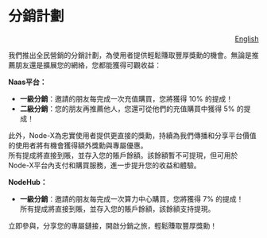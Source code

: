 # 分銷計劃

<p align="right"><a href="https://docs.node-x.xyz/en/node-x-distribution-plan">English</a></p>

我們推出全民營銷的分銷計劃，為使用者提供輕鬆賺取豐厚獎勳的機會。無論是推薦朋友還是擴展您的網絡，您都能獲得可觀收益：

**Naas平台：**

* **一級分銷**：邀請的朋友每完成一次充值購買，您將獲得 10% 的提成！
* **二級分銷**：您的朋友再推薦他人，您還可從他們的充值購買中獲得 5% 的提成！

此外，Node-X為忠實使用者提供更直接的獎勳，持續為我們傳播和分享平台價值的使用者將有機會獲得額外獎勳與專屬優惠。\
所有提成將直接到賬，並存入您的賬戶餘額。該餘額暫不可提現，但可用於Node-X平台內支付和購買服務，進一步提升您的收益和體驗。

**NodeHub：**

* **一級分銷**：邀請的朋友每完成一次算力中心購買，您將獲得 7% 的提成！\
  所有提成將直接到賬，並存入您的賬戶餘額，該餘額支持提現。

立即參與，分享您的專屬鏈接，開啟分銷之旅，輕鬆賺取豐厚獎勳！
